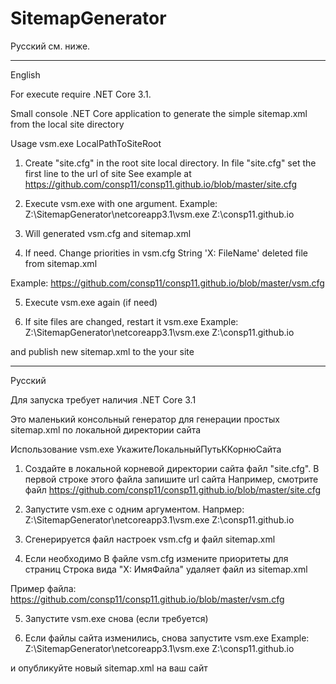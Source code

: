 # SitemapGenerator

Русский см. ниже.

----------------------------------------------------
English

For execute require .NET Core 3.1.

Small console .NET Core application to generate the simple sitemap.xml from the local site directory

Usage
vsm.exe LocalPathToSiteRoot

1. Create "site.cfg" in the root site local directory.
In file "site.cfg" set the first line to the url of site 
See example at https://github.com/consp11/consp11.github.io/blob/master/site.cfg

2. Execute vsm.exe with one argument.
Example:
Z:\SitemapGenerator\netcoreapp3.1\vsm.exe Z:\consp11.github.io

3. Will generated vsm.cfg and sitemap.xml

4. If need.
Change priorities in vsm.cfg
String 'X: FileName' deleted file from sitemap.xml

Example:
https://github.com/consp11/consp11.github.io/blob/master/vsm.cfg

5. Execute vsm.exe again (if need)

6. If site files are changed, restart it vsm.exe
Example:
Z:\SitemapGenerator\netcoreapp3.1\vsm.exe Z:\consp11.github.io

and publish new sitemap.xml to the your site

----------------------------------------------------
Русский

Для запуска требует наличия .NET Core 3.1

Это маленький консольный генератор для генерации простых sitemap.xml по локальной директории сайта

Использование
vsm.exe УкажитеЛокальныйПутьККорнюСайта

1. Создайте в локальной корневой директории сайта файл "site.cfg".
В первой строке этого файла запишите url сайта
Например, смотрите файл https://github.com/consp11/consp11.github.io/blob/master/site.cfg

2. Запустите vsm.exe с одним аргументом.
Напрмер:
Z:\SitemapGenerator\netcoreapp3.1\vsm.exe Z:\consp11.github.io

3. Сгенерируется файл настроек vsm.cfg и файл sitemap.xml

4. Если необходимо
В файле vsm.cfg измените приоритеты для страниц
Строка вида "X: ИмяФайла" удаляет файл из sitemap.xml

Пример файла:
https://github.com/consp11/consp11.github.io/blob/master/vsm.cfg

5. Запустите vsm.exe снова (если требуется)

6. Если файлы сайта изменились, снова запустите vsm.exe
Example:
Z:\SitemapGenerator\netcoreapp3.1\vsm.exe Z:\consp11.github.io

и опубликуйте новый sitemap.xml на ваш сайт

